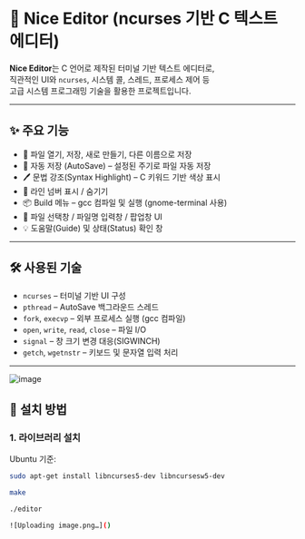 # 📝 Nice Editor (ncurses 기반 C 텍스트 에디터)

**Nice Editor**는 C 언어로 제작된 터미널 기반 텍스트 에디터로,  
직관적인 UI와 `ncurses`, 시스템 콜, 스레드, 프로세스 제어 등  
고급 시스템 프로그래밍 기술을 활용한 프로젝트입니다.

---

## ✨ 주요 기능

- 📁 파일 열기, 저장, 새로 만들기, 다른 이름으로 저장
- 🧠 자동 저장 (AutoSave) – 설정된 주기로 파일 자동 저장
- 🖊 문법 강조(Syntax Highlight) – C 키워드 기반 색상 표시
- 🔢 라인 넘버 표시 / 숨기기
- 📦 Build 메뉴 – gcc 컴파일 및 실행 (gnome-terminal 사용)
- 📂 파일 선택창 / 파일명 입력창 / 팝업창 UI
- 💡 도움말(Guide) 및 상태(Status) 확인 창

---

## 🛠️ 사용된 기술

- `ncurses` – 터미널 기반 UI 구성
- `pthread` – AutoSave 백그라운드 스레드
- `fork`, `execvp` – 외부 프로세스 실행 (gcc 컴파일)
- `open`, `write`, `read`, `close` – 파일 I/O
- `signal` – 창 크기 변경 대응(SIGWINCH)
- `getch`, `wgetnstr` – 키보드 및 문자열 입력 처리

---
![image](https://github.com/user-attachments/assets/e7611307-3b25-476c-aec4-929d26b873b3)

## 🧰 설치 방법

### 1. 라이브러리 설치
Ubuntu 기준:
```bash
sudo apt-get install libncurses5-dev libncursesw5-dev

make

./editor

![Uploading image.png…]()

